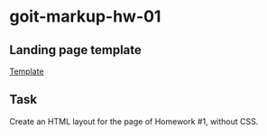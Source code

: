 # goit-markup-hw-01

## Landing page template

[Template](https://www.figma.com/file/1ehrLBauvVFu4mVhxsHzyZ/Web-Studio-(Version-2.1)?type=design&node-id=0-1&mode=design&t=2AYcwcZFzYsHWezd-0)

## Task

Create an HTML layout for the page of Homework #1, without CSS.

